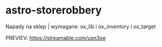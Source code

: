 # astro-storerobbery
Napady na sklep | wymagane: ox_lib i ox_inventory i ox_target
	
PREVIEV: https://streamable.com/usn3oe 


